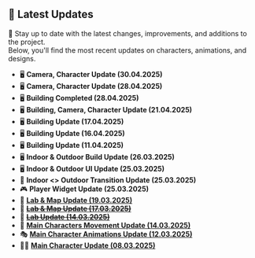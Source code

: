 ## 📌 Latest Updates  

📰 Stay up to date with the latest changes, improvements, and additions to the project.  
Below, you'll find the most recent updates on characters, animations, and designs.  

- 🖥️ **Camera, Character Update (30.04.2025)** 
- 🖥️ **Camera, Character Update (28.04.2025)**  
- 🖥️ **Building Completed (28.04.2025)**  
- 🖥️ **Building, Camera, Character Update (21.04.2025)**  
- 🖥️ **Building Update (17.04.2025)**  
- 🖥️ **Building Update (16.04.2025)**  
- 🖥️ **Building Update (11.04.2025)**  
- 🖥️ **Indoor & Outdoor Build Update (26.03.2025)** 
- 🖥️ **Indoor & Outdoor UI Update (25.03.2025)**  
- 🔄 **Indoor <> Outdoor Transition Update (25.03.2025)**  
- 🎮 **Player Widget Update (25.03.2025)**  
- 🧪 **[Lab & Map Update (19.03.2025)](Building/Lab/Lab.md)**  
- 🧪 ~~**[Lab & Map Update (17.03.2025)](Building/Lab/Lab.md)**~~  
- 🧪 ~~**[Lab Update (14.03.2025)](Building/Lab/Lab.md)**~~  
- 🚶 **[Main Characters Movement Update (14.03.2025)](Functions/MainCharacters.md)**  
- 🎭 **[Main Character Animations Update (12.03.2025)](Animations/MainCharactersAnimations.md)**  
- 🧑‍🎨 **[Main Character Update (08.03.2025)](Characters/MainCharacter.md)**
